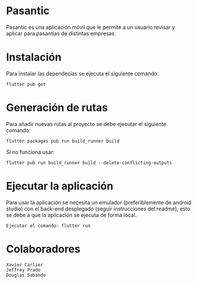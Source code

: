 # Pasantic
Pasantic es una aplicación móvil que le permite a un usuario revisar y aplicar para pasantías de distintas empresas.

# Instalación
Para instalar las dependecias se ejecuta el siguiente comando:

```
flutter pub get
```

# Generación de rutas
Para añadir nuevas rutas al proyecto se debe ejecutar el siguiente comando:

```
flutter packages pub run build_runner build 
```

Si no funciona usar:

```
flutter pub run build_runner build --delete-conflicting-outputs
```
# Ejecutar la aplicación
Para usar la aplicación se necesita un emulador (preferiblemente de android studio) con el back-end desplegado (seguir instrucciones del readme), esto se debe a que la aplicación se ejecuta de forma local.

```
Ejecutar el comando: flutter run
```

# Colaboradores
```
Xavier Carlier
Jeffrey Prado
Douglas Sabando
```
